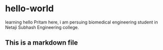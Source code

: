 # hello-world
learning
hello Pritam here, i am persuing biomedical engineering student in Netaji Subhash Engineering college.
## This is a markdown file

